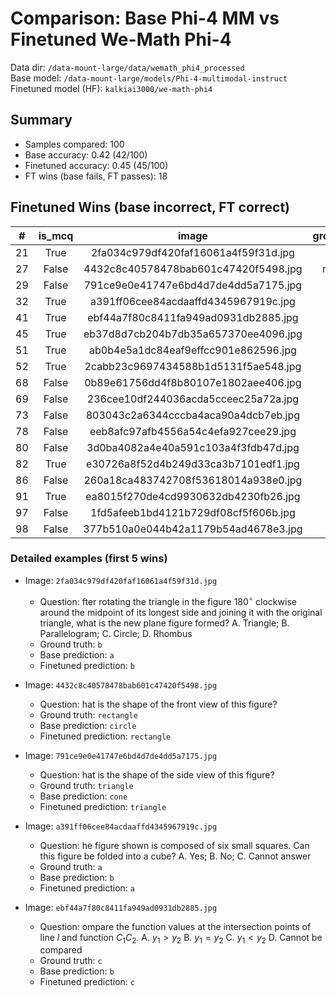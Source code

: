 # Comparison: Base Phi-4 MM vs Finetuned We-Math Phi-4

Data dir: `/data-mount-large/data/wemath_phi4_processed`  
Base model: `/data-mount-large/models/Phi-4-multimodal-instruct`  
Finetuned model (HF): `kalkiai3000/we-math-phi4`

## Summary

- Samples compared: 100
- Base accuracy: 0.42 (42/100)
- Finetuned accuracy: 0.45 (45/100)
- FT wins (base fails, FT passes): 18

## Finetuned Wins (base incorrect, FT correct)

| # | is_mcq | image | ground_truth | base_pred | ft_pred |
|---|:-----:|:-----:|:------------:|:--------:|:------:|
| 21 | True | 2fa034c979df420faf16061a4f59f31d.jpg | b | a | b |
| 27 | False | 4432c8c40578478bab601c47420f5498.jpg | rectangle | circle | rectangle |
| 29 | False | 791ce9e0e41747e6bd4d7de4dd5a7175.jpg | triangle | cone | triangle |
| 32 | True | a391ff06cee84acdaaffd4345967919c.jpg | a | b | a |
| 41 | True | ebf44a7f80c8411fa949ad0931db2885.jpg | c | b | c |
| 45 | True | eb37d8d7cb204b7db35a657370ee4096.jpg | a | b | a |
| 51 | True | ab0b4e5a1dc84eaf9effcc901e862596.jpg | d | a | d |
| 52 | True | 2cabb23c9697434588b1d5131f5ae548.jpg | d | a | d |
| 68 | False | 0b89e61756dd4f8b80107e1802aee406.jpg | b | 4 | b |
| 69 | False | 236cee10df244036acda5cceec25a72a.jpg | i | d | i |
| 73 | False | 803043c2a6344cccba4aca90a4dcb7eb.jpg | b | 12.5 | b |
| 78 | False | eeb8afc97afb4556a54c4efa927cee29.jpg | b | c | b |
| 80 | False | 3d0ba4082a4e40a591c103a4f3fdb47d.jpg | b | c | b |
| 82 | True | e30726a8f52d4b249d33ca3b7101edf1.jpg | c | b | c |
| 86 | False | 260a18ca483742708f53618014a938e0.jpg | b | a | b |
| 91 | True | ea8015f270de4cd9930632db4230fb26.jpg | d | c | d |
| 97 | False | 1fd5afeeb1bd4121b729df08cf5f606b.jpg | 0.3 | 0.2 | 0.3 |
| 98 | False | 377b510a0e044b42a1179b54ad4678e3.jpg | 0.5 | 2.5 | 0.5 |

### Detailed examples (first 5 wins)

- Image: `2fa034c979df420faf16061a4f59f31d.jpg`
  - Question: fter rotating the triangle in the figure $180^\circ$ clockwise around the midpoint of its longest side and joining it with the original triangle, what is the new plane figure formed? A. Triangle; B. Parallelogram; C. Circle; D. Rhombus
  - Ground truth: `b`
  - Base prediction: `a`
  - Finetuned prediction: `b`

- Image: `4432c8c40578478bab601c47420f5498.jpg`
  - Question: hat is the shape of the front view of this figure?
  - Ground truth: `rectangle`
  - Base prediction: `circle`
  - Finetuned prediction: `rectangle`

- Image: `791ce9e0e41747e6bd4d7de4dd5a7175.jpg`
  - Question: hat is the shape of the side view of this figure?
  - Ground truth: `triangle`
  - Base prediction: `cone`
  - Finetuned prediction: `triangle`

- Image: `a391ff06cee84acdaaffd4345967919c.jpg`
  - Question: he figure shown is composed of six small squares. Can this figure be folded into a cube? A. Yes; B. No; C. Cannot answer
  - Ground truth: `a`
  - Base prediction: `b`
  - Finetuned prediction: `a`

- Image: `ebf44a7f80c8411fa949ad0931db2885.jpg`
  - Question: ompare the function values at the intersection points of line $l$ and function $C_{1}C_{2}$. A. $y_{1} > y_{2}$ B. $y_{1} = y_{2}$ C. $y_{1} < y_{2}$ D. Cannot be compared
  - Ground truth: `c`
  - Base prediction: `b`
  - Finetuned prediction: `c`
